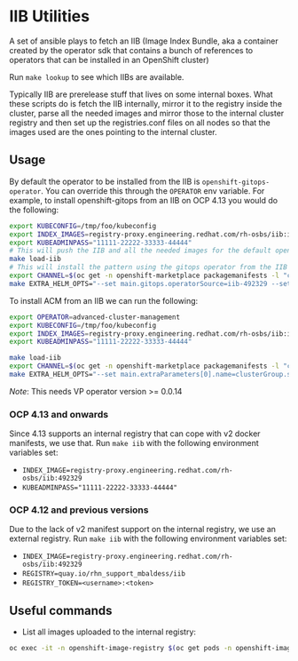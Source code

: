 # IIB Utilities

A set of ansible plays to fetch an IIB (Image Index Bundle, aka a container created by the operator sdk
that contains a bunch of references to operators that can be installed in an OpenShift cluster)

Run `make lookup` to see which IIBs are available.

Typically IIB are prerelease stuff that lives on some internal boxes. What these scripts do is fetch
the IIB internally, mirror it to the registry inside the cluster, parse all the needed images and mirror
those to the internal cluster registry and then set up the registries.conf files on all nodes so
that the images used are the ones pointing to the internal cluster.

## Usage

By default the operator to be installed from the IIB is `openshift-gitops-operator`. You can override this through the `OPERATOR` env variable.
For example, to install openshift-gitops from an IIB on OCP 4.13 you would do the following:

```sh
export KUBECONFIG=/tmp/foo/kubeconfig
export INDEX_IMAGES=registry-proxy.engineering.redhat.com/rh-osbs/iib:iib-492329 
export KUBEADMINPASS="11111-22222-33333-44444"
# This will push the IIB and all the needed images for the default openshift-gitops-operator into the cluster
make load-iib
# This will install the pattern using the gitops operator from the IIB
export CHANNEL=$(oc get -n openshift-marketplace packagemanifests -l "catalog=iib-492329" --field-selector 'metadata.name=openshift-gitops-operator' -o jsonpath='{.items[0].status.defaultChannel}')
make EXTRA_HELM_OPTS="--set main.gitops.operatorSource=iib-492329 --set main.gitops.channel=${CHANNEL}" install
```

To install ACM from an IIB we can run the following:

```sh
export OPERATOR=advanced-cluster-management
export KUBECONFIG=/tmp/foo/kubeconfig
export INDEX_IMAGES=registry-proxy.engineering.redhat.com/rh-osbs/iib:iib-499623
export KUBEADMINPASS="11111-22222-33333-44444"

make load-iib
export CHANNEL=$(oc get -n openshift-marketplace packagemanifests -l "catalog=iib-499623" --field-selector 'metadata.name=advanced-cluster-management' -o jsonpath='{.items[0].status.defaultChannel}')
make EXTRA_HELM_OPTS="--set main.extraParameters[0].name=clusterGroup.subscriptions.acm.source --set main.extraParameters[0].value=iib-499623 --set main.extraParameters[1].name=clusterGroup.subscriptions.acm.channel --set main.extraParameters[1].value=${CHANNEL}" install 2>&1 | tee /tmp/acm-install.log
```

*Note*: This needs VP operator version >= 0.0.14

### OCP 4.13 and onwards

Since 4.13 supports an internal registry that can cope with v2 docker manifests, we
use that. Run `make iib` with the following environment variables set:

* `INDEX_IMAGE=registry-proxy.engineering.redhat.com/rh-osbs/iib:492329`
* `KUBEADMINPASS="11111-22222-33333-44444"`

### OCP 4.12 and previous versions

Due to the lack of v2 manifest support on the internal registry, we use an external
registry. Run `make iib` with the following environment variables set:

* `INDEX_IMAGE=registry-proxy.engineering.redhat.com/rh-osbs/iib:492329`
* `REGISTRY=quay.io/rhn_support_mbaldess/iib`
* `REGISTRY_TOKEN=<username>:<token>`

## Useful commands

* List all images uploaded to the internal registry:

```sh
oc exec -it -n openshift-image-registry $(oc get pods -n openshift-image-registry -o json | jq -r '.items[].metadata.name | select(. | test("^image-registry-"))' | head -n1) -- bash -c "curl -k -u kubeadmin:$(oc whoami -t) https://localhost:5000/v2/_catalog"
```
